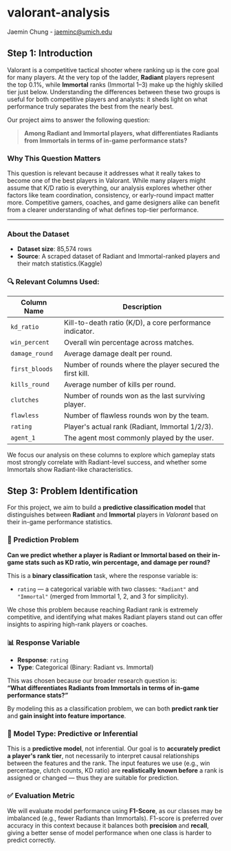 # valorant-analysis
Jaemin Chung - jaeminc@umich.edu

## Step 1: Introduction

Valorant is a competitive tactical shooter where ranking up is the core goal for many players. At the very top of the ladder, **Radiant** players represent the top 0.1%, while **Immortal** ranks (Immortal 1–3) make up the highly skilled tier just below. Understanding the differences between these two groups is useful for both competitive players and analysts: it sheds light on what performance truly separates the best from the nearly best.

Our project aims to answer the following question:

> **Among Radiant and Immortal players, what differentiates Radiants from Immortals in terms of in-game performance stats?**

### Why This Question Matters

This question is relevant because it addresses what it really takes to become one of the best players in Valorant. While many players might assume that K/D ratio is everything, our analysis explores whether other factors like team coordination, consistency, or early-round impact matter more. Competitive gamers, coaches, and game designers alike can benefit from a clearer understanding of what defines top-tier performance.

---

### About the Dataset

- **Dataset size**: 85,574 rows  
- **Source**: A scraped dataset of Radiant and Immortal-ranked players and their match statistics.(Kaggle)

### 🔍 Relevant Columns Used:

| Column Name     | Description |
|-----------------|-------------|
| `kd_ratio`      | Kill-to-death ratio (K/D), a core performance indicator. |
| `win_percent`   | Overall win percentage across matches. |
| `damage_round`  | Average damage dealt per round. |
| `first_bloods`  | Number of rounds where the player secured the first kill. |
| `kills_round`   | Average number of kills per round. |
| `clutches`      | Number of rounds won as the last surviving player. |
| `flawless`      | Number of flawless rounds won by the team. |
| `rating`        | Player's actual rank (Radiant, Immortal 1/2/3). |
| `agent_1`       | The agent most commonly played by the user. |

We focus our analysis on these columns to explore which gameplay stats most strongly correlate with Radiant-level success, and whether some Immortals show Radiant-like characteristics.




## Step 3: Problem Identification

For this project, we aim to build a **predictive classification model** that distinguishes between **Radiant** and **Immortal** players in *Valorant* based on their in-game performance statistics.

### 🎯 Prediction Problem  
**Can we predict whether a player is Radiant or Immortal based on their in-game stats such as KD ratio, win percentage, and damage per round?**

This is a **binary classification** task, where the response variable is:

- `rating` — a categorical variable with two classes: `"Radiant"` and `"Immortal"` (merged from Immortal 1, 2, and 3 for simplicity).

We chose this problem because reaching Radiant rank is extremely competitive, and identifying what makes Radiant players stand out can offer insights to aspiring high-rank players or coaches.

### 📊 Response Variable  
- **Response**: `rating`  
- **Type**: Categorical (Binary: Radiant vs. Immortal)

This was chosen because our broader research question is:  
**“What differentiates Radiants from Immortals in terms of in-game performance stats?”**

By modeling this as a classification problem, we can both **predict rank tier** and **gain insight into feature importance**.

### 📐 Model Type: Predictive or Inferential  
This is a **predictive model**, not inferential. Our goal is to **accurately predict a player's rank tier**, not necessarily to interpret causal relationships between the features and the rank. The input features we use (e.g., win percentage, clutch counts, KD ratio) are **realistically known before** a rank is assigned or changed — thus they are suitable for prediction.

### ✅ Evaluation Metric  
We will evaluate model performance using **F1-Score**, as our classes may be imbalanced (e.g., fewer Radiants than Immortals). F1-score is preferred over accuracy in this context because it balances both **precision** and **recall**, giving a better sense of model performance when one class is harder to predict correctly.
